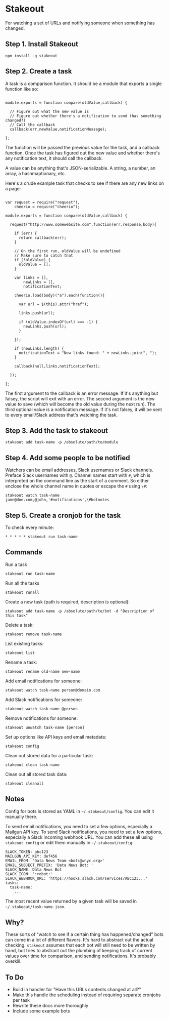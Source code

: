 # Stakeout

For watching a set of URLs and notifying someone when something has changed.

## Step 1. Install Stakeout

```
npm install -g stakeout
```

## Step 2. Create a task

A task is a comparison function.  It should be a module that exports a single function like so:

```

module.exports = function compare(oldValue,callback) {

  // Figure out what the new value is
  // Figure out whether there's a notification to send (has something changed?)
  // Call the callback
  callback(err,newValue,notificationMessage);

};

```

The function will be passed the previous value for the task, and a callback function.  Once the task has figured out the new value and whether there's any notification text, it should call the callback.

A value can be anything that's JSON-serializable.  A string, a number, an array, a hashmaptionary, etc.

Here's a crude example task that checks to see if there are any new links on a page:

```

var request = require("request"),
    cheerio = require("cheerio");

module.exports = function compare(oldValue,callback) {

  request("http://www.somewebsite.com",function(err,response,body){

    if (err) {
      return callback(err);
    }

    // On the first run, oldValue will be undefined
    // Make sure to catch that
    if (!oldValue) {
      oldValue = [];
    }

    var links = [],
        newLinks = [],
        notificationText;

    cheerio.load(body)("a").each(function(){

      var url = $(this).attr("href");

      links.push(url);

      if (oldValue.indexOf(url) === -1) {
        newLinks.push(url);
      }

    });

    if (newLinks.length) {
      notificationText = "New links found: " + newLinks.join(", ");
    }

    callback(null,links,notificationText);

  });

};

```

The first argument to the callback is an error message.  If it's anything but falsey, the script will exit with an error.  The second argument is the new value to save (which will become the old value during the next run).  The third optional value is a notification message.  If it's not falsey, it will be sent to every email/Slack address that's watching the task.

## Step 3. Add the task to stakeout

```
stakeout add task-name -p /absolute/path/to/module
```

## Step 4. Add some people to be notified

Watchers can be email addresses, Slack usernames or Slack channels. Preface Slack usernames with `@`. Channel names start with `#`, which is interpreted on the command line as the start of a comment. So either enclose the whole channel name in quotes or escape the `#` using `\#`:

```
stakeout watch task-name jane@doe.com,@john,'#notifications',\#botnotes
```


## Step 5. Create a cronjob for the task

To check every minute:

```
* * * * * stakeout run task-name
```

## Commands

Run a task

```
stakeout run task-name
```

Run all the tasks

```
stakeout runall
```

Create a new task (path is required, description is optional):

```
stakeout add task-name -p /absolute/path/to/bot -d "Description of this task"
```

Delete a task:

```
stakeout remove task-name
```

List existing tasks:

```
stakeout list
```

Rename a task:

```
stakeout rename old-name new-name
```

Add email notifications for someone:

```
stakeout watch task-name person@domain.com
```

Add Slack notifications for someone:

```
stakeout watch task-name @person
```

Remove notifications for someone:

```
stakeout unwatch task-name [person]
```

Set up options like API keys and email metadata:

```
stakeout config
```

Clean out stored data for a particular task:

```
stakeout clean task-name
```

Clean out all stored task data:

```
stakeout cleanall
```

## Notes

Config for bots is stored as YAML in `~/.stakeout/config`.  You can edit it manually there.

To send email notifications, you need to set a few options, especially a Mailgun API key.  To send Slack notifications, you need to set a few options, especially a Slack incoming webhook URL.  You can add these all using `stakeout config` or edit them manually in `~/.stakeout/config`:

```
SLACK_TOKEN: abc123
MAILGUN_API_KEY: def456
EMAIL_FROM: 'Data News Team <bots@wnyc.org>'
EMAIL_SUBJECT_PREFIX: 'Data News Bot: '
SLACK_NAME: Data News Bot
SLACK_ICON: ':robot:'
SLACK_WEBHOOK_URL: 'https://hooks.slack.com/services/ABC123...'
tasks:
  task-name:
    ...
```

The most recent value returned by a given task will be saved in `~/.stakeout/task-name.json`.

## Why?

These sorts of "watch to see if a certain thing has happened/changed" bots can come in a lot of different flavors.  It's hard to abstract out the actual checking.  `stakeout` assumes that each bot will still need to be written by hand, but tries to abstract out the plumbing of keeping track of current values over time for comparison, and sending notifications.  It's probably overkill.


## To Do

* Build in handler for "Have this URLs contents changed at all?"
* Make this handle the scheduling instead of requiring separate cronjobs per task
* Rewrite these docs more thoroughly
* Include some example bots
